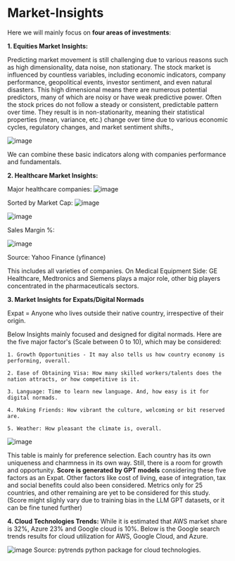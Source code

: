 # Market-Insights

Here we will mainly focus on **four areas of investments**:

**1. Equities Market Insights:**

Predicting market movement is still challenging due to various reasons such as high dimensionality, data noise, non stationary. The stock market is influenced by countless variables, including economic indicators, company performance, geopolitical events, investor sentiment, and even natural disasters. 
This high dimensional means there are numerous potential predictors, many of which are noisy or have weak predictive power.
Often the stock prices do not follow a steady or consistent, predictable pattern over time. They result is in non-stationarity, meaning their statistical properties (mean, variance, etc.) change over time due to various economic cycles, regulatory changes, and market sentiment shifts.,


![image](https://github.com/user-attachments/assets/b4ea63bf-e69b-4aa5-bf5d-b24805b6b06e)

We can combine these basic indicators along with companies performance and fundamentals.


**2. Healthcare Market Insights:**

Major healthcare companies:
![image](https://github.com/user-attachments/assets/6f4dca65-4fc1-45ba-a713-bf50e72d4a96)

Sorted by Market Cap:
![image](https://github.com/user-attachments/assets/87050c3f-2dfe-495b-bd28-931da85ca32c)



![image](https://github.com/user-attachments/assets/e9315972-3b5b-4e15-a20a-b2926722ec4b)


Sales Margin %:

![image](https://github.com/user-attachments/assets/f468d4e8-6c85-46eb-832c-ec59cb739f71)

Source: Yahoo Finance (yfinance)

This includes all varieties of companies. On Medical Equipment Side: GE Healthcare, Medtronics and Siemens plays a major role, other big players concentrated in the pharmaceuticals sectors. 

**3. Market Insights for Expats/Digital Normads** 

Expat = Anyone who lives outside their native country, irrespective of their origin.

Below Insights mainly focused and designed for digital normads. Here are the five major factor's (Scale between 0 to 10), which may be considered:

	1. Growth Opportunities - It may also tells us how country economy is performing, overall.
 
	2. Ease of Obtaining Visa: How many skilled workers/talents does the nation attracts, or how competitive is it.
 
	3. Language: Time to learn new language. And, how easy is it for digital normads.
 
	4. Making Friends: How vibrant the culture, welcoming or bit reserved are.
 
	5. Weather: How pleasant the climate is, overall.

 ![image](https://github.com/user-attachments/assets/19e6142d-82af-4bdc-8244-c02ec344227a)

This table is mainly for preference selection. Each country has its own uniqueness and charmness in its own way. Still, there is a room for growth and opportunity. **Score is generated by GPT models** considering these five factors as an Expat. Other factors like cost of living, ease of integration, tax and social benefits could also been considered. Metrics only for 25 countries, and other remaining are yet to be considered for this study. (Score might slighly vary due to training bias in the LLM GPT datasets, or it can be fine tuned further)


**4. Cloud Technologies Trends:**
While it is estimated that AWS market share is 32%, Azure 23% and Google cloud is 10%. Below is the Google search trends results for cloud utilization for AWS, Google Cloud, and Azure.

![image](https://github.com/user-attachments/assets/d6e9115f-e91b-47f3-b471-83a13355ee70)
    Source: pytrends python package for cloud technologies.



